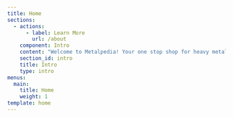 ```yaml
---
title: Home
sections:
  - actions:
      - label: Learn More
        url: /about
    component: Intro
    content: "Welcome to Metalpedia! Your one stop shop for heavy metal news, opinions, links and more... If you like us feel free to subscribe to the newsletter and/or follow us on [Twitter ](https://twitter.com/metalpediacom). Otherwise feel free to look around the site and read stuff, feel free to let us know if you find any errors. \U0001F440"
    section_id: intro
    title: Intro
    type: intro
menus:
  main:
    title: Home
    weight: 1
template: home
---
```


